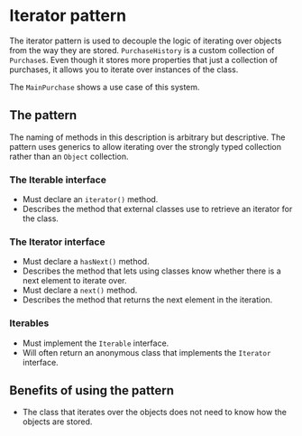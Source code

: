 # Iterator pattern

The iterator pattern is used to decouple the logic of iterating over objects from the way they are stored.
`PurchaseHistory` is a custom collection of `Purchase`s.
Even though it stores more properties that just a collection of purchases, it allows you to iterate over instances of
the class.

The `MainPurchase` shows a use case of this system.

## The pattern

The naming of methods in this description is arbitrary but descriptive.
The pattern uses generics to allow iterating over the strongly typed collection rather than an ``Object`` collection.

### The Iterable interface

- Must declare an `iterator()` method.
- Describes the method that external classes use to retrieve an iterator for the class.

### The Iterator interface

- Must declare a `hasNext()` method.
- Describes the method that lets using classes know whether there is a next element to iterate over.
- Must declare a `next()` method.
- Describes the method that returns the next element in the iteration.

### Iterables

- Must implement the `Iterable` interface.
- Will often return an anonymous class that implements the `Iterator` interface.

## Benefits of using the pattern

- The class that iterates over the objects does not need to know how the objects are stored.


